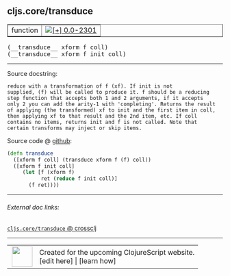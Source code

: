 ## cljs.core/transduce



 <table border="1">
<tr>
<td>function</td>
<td><a href="https://github.com/cljsinfo/cljs-api-docs/tree/0.0-2301"><img valign="middle" alt="[+] 0.0-2301" title="Added in 0.0-2301" src="https://img.shields.io/badge/+-0.0--2301-lightgrey.svg"></a> </td>
</tr>
</table>


 <samp>
(__transduce__ xform f coll)<br>
</samp>
 <samp>
(__transduce__ xform f init coll)<br>
</samp>

---





Source docstring:

```
reduce with a transformation of f (xf). If init is not
supplied, (f) will be called to produce it. f should be a reducing
step function that accepts both 1 and 2 arguments, if it accepts
only 2 you can add the arity-1 with 'completing'. Returns the result
of applying (the transformed) xf to init and the first item in coll,
then applying xf to that result and the 2nd item, etc. If coll
contains no items, returns init and f is not called. Note that
certain transforms may inject or skip items.
```


Source code @ [github](https://github.com/clojure/clojurescript/blob/r3165/src/cljs/cljs/core.cljs#L2082-L2095):

```clj
(defn transduce
  ([xform f coll] (transduce xform f (f) coll))
  ([xform f init coll]
     (let [f (xform f)
           ret (reduce f init coll)]
       (f ret))))
```

<!--
Repo - tag - source tree - lines:

 <pre>
clojurescript @ r3165
└── src
    └── cljs
        └── cljs
            └── <ins>[core.cljs:2082-2095](https://github.com/clojure/clojurescript/blob/r3165/src/cljs/cljs/core.cljs#L2082-L2095)</ins>
</pre>

-->

---



###### External doc links:

[`cljs.core/transduce` @ crossclj](http://crossclj.info/fun/cljs.core.cljs/transduce.html)<br>

---

 <table>
<tr><td>
<img valign="middle" align="right" width="48px" src="http://i.imgur.com/Hi20huC.png">
</td><td>
Created for the upcoming ClojureScript website.<br>
[edit here] | [learn how]
</td></tr></table>

[edit here]:https://github.com/cljsinfo/cljs-api-docs/blob/master/cljsdoc/cljs.core/transduce.cljsdoc
[learn how]:https://github.com/cljsinfo/cljs-api-docs/wiki/cljsdoc-files

<!--

This information was too distracting to show to readers, but I'll leave it
commented here since it is helpful to:

- pretty-print the data used to generate this document
- and show how to retrieve that data



The API data for this symbol:

```clj
{:ns "cljs.core",
 :name "transduce",
 :signature ["[xform f coll]" "[xform f init coll]"],
 :history [["+" "0.0-2301"]],
 :type "function",
 :full-name-encode "cljs.core/transduce",
 :source {:code "(defn transduce\n  ([xform f coll] (transduce xform f (f) coll))\n  ([xform f init coll]\n     (let [f (xform f)\n           ret (reduce f init coll)]\n       (f ret))))",
          :title "Source code",
          :repo "clojurescript",
          :tag "r3165",
          :filename "src/cljs/cljs/core.cljs",
          :lines [2082 2095]},
 :full-name "cljs.core/transduce",
 :docstring "reduce with a transformation of f (xf). If init is not\nsupplied, (f) will be called to produce it. f should be a reducing\nstep function that accepts both 1 and 2 arguments, if it accepts\nonly 2 you can add the arity-1 with 'completing'. Returns the result\nof applying (the transformed) xf to init and the first item in coll,\nthen applying xf to that result and the 2nd item, etc. If coll\ncontains no items, returns init and f is not called. Note that\ncertain transforms may inject or skip items."}

```

Retrieve the API data for this symbol:

```clj
;; from Clojure REPL
(require '[clojure.edn :as edn])
(-> (slurp "https://raw.githubusercontent.com/cljsinfo/cljs-api-docs/catalog/cljs-api.edn")
    (edn/read-string)
    (get-in [:symbols "cljs.core/transduce"]))
```

-->

